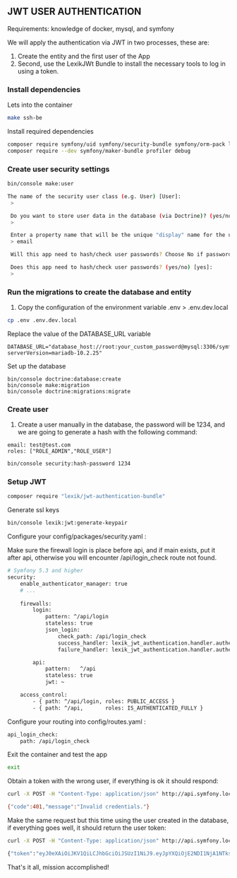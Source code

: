 ## JWT USER AUTHENTICATION
Requirements: knowledge of docker, mysql, and symfony

We will apply the authentication via JWT in two processes, these are:
1. Create the entity and the first user of the App
2. Second, use the LexikJWt Bundle to install the necessary tools to log in using a token.

### Install dependencies
Lets into the container
```bash
make ssh-be 
```
Install required dependencies
```bash
composer require symfony/uid symfony/security-bundle symfony/orm-pack logger
composer require --dev symfony/maker-bundle profiler debug
```

### Create user security settings
```bash
bin/console make:user
```

```bash
The name of the security user class (e.g. User) [User]:
 > 

 Do you want to store user data in the database (via Doctrine)? (yes/no) [yes]:
 > 

 Enter a property name that will be the unique "display" name for the user (e.g. email, username, uuid) [email]:
 > email

 Will this app need to hash/check user passwords? Choose No if passwords are not needed or will be checked/hashed by some other system (e.g. a single sign-on server).

 Does this app need to hash/check user passwords? (yes/no) [yes]:
 > 
```


### Run the migrations to create the database and entity
1. Copy the configuration of the environment variable .env > .env.dev.local
```bash
cp .env .env.dev.local
```

Replace the value of the DATABASE_URL variable
```
DATABASE_URL="database_host://root:your_custom_password@mysql:3306/symfony?serverVersion=mariadb-10.2.25"
```

Set up the database
```
bin/console doctrine:database:create
bin/console make:migration
bin/console doctrine:migrations:migrate
```

### Create user
1. Create a user manually in the database, the password will be 1234, and we are going to generate a hash with the following command:
```
email: test@test.com
roles: ["ROLE_ADMIN","ROLE_USER"]
```
```bash
bin/console security:hash-password 1234
```

### Setup JWT

```bash
composer require "lexik/jwt-authentication-bundle"
```

Generate ssl keys
```bash
bin/console lexik:jwt:generate-keypair
```

Configure your config/packages/security.yaml :

Make sure the firewall login is place before api, and if main exists, put it after api, otherwise you will encounter /api/login_check route not found.

```bash
# Symfony 5.3 and higher
security:
    enable_authenticator_manager: true
    # ...
    
    firewalls:
        login:
            pattern: ^/api/login
            stateless: true
            json_login:
                check_path: /api/login_check
                success_handler: lexik_jwt_authentication.handler.authentication_success
                failure_handler: lexik_jwt_authentication.handler.authentication_failure

        api:
            pattern:   ^/api
            stateless: true
            jwt: ~

    access_control:
        - { path: ^/api/login, roles: PUBLIC_ACCESS }
        - { path: ^/api,       roles: IS_AUTHENTICATED_FULLY }
```

Configure your routing into config/routes.yaml :
```bash
api_login_check:
    path: /api/login_check
```

Exit the container and test the app
```bash
exit
```

Obtain a token with the wrong user, if everything is ok it should respond:
```bash
curl -X POST -H "Content-Type: application/json" http://api.symfony.local/api/login_check -d '{"username":"johndoe","password":"test"}'

{"code":401,"message":"Invalid credentials."}
```

Make the same request but this time using the user created in the database, if everything goes well, it should return the user token:
```bash
curl -X POST -H "Content-Type: application/json" http://api.symfony.local/api/login_check -d '{"username":"test@test.com","password":"1234"}'

{"token":"eyJ0eXAiOiJKV1QiLCJhbGciOiJSUzI1NiJ9.eyJpYXQiOjE2NDI1NjA1NTksImV4cCI6MTY0MjU2NDE1OSwicm9sZXMiOlsiUk9MRV9BRE1JTiIsIlJPTEVfVVNFUiJdLCJ1c2VybmFtZSI6InRlc3RAdGVzdC5jb20ifQ.RLwC0_0wNHdMO2RBVHvMUjTQIJiLRR2Kgk0TUbjvUQrITAdMMamLxmyvtWaHQ3hKb4F1M7rs4q2Xc5q1kQMQq9j2HNJ4CeQRA1F99dNIaA4piW_ueyiq77wClwNK658K7VJ7WPrJotNYF4CRsYKqWgUbDw2gYmqr-O5BLD1UwTgRYaE59PQ6czkkmO5wHfch0dxgcR3VXckkH7q81ueOI7Cfl7PxMF__zRBPF9TvL-4YjgyoJ9UQSjfXsyoVpObBD0g9q7tCsYKvwdM7MZTox-02XNyst813_GubnIY0kPMCoNbwZ0XhI5GZs6hA1FNhyZuVbmyxuoDTAk1IUUsnDw"}
```

That's it all, mission accomplished!